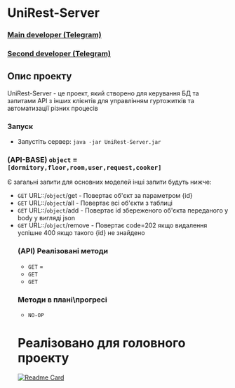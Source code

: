 # UniRest-Server

### [Main developer (Telegram)](https://t.me/BitaJl1k)
### [Second developer (Telegram)](https://t.me/lisowsky)

## Опис проекту

 UniRest-Server - це проект, який створено для керування БД та запитами API з інших клієнтів для управлінням гуртожитків
та автоматизації різних процесів

### Запуск

- Запустіть сервер: `java -jar UniRest-Server.jar`

### (API-BASE) `object` = `[dormitory,floor,room,user,request,cooker]`

Є загальні запити для основних моделей інші запити будуть нижче:

- `GET` URL::/`object`/get - Повертає об'єкт за параметром {id}
- `GET` URL::/`object`/all - Повертає всі об'єкти з таблиці <object>
- `GET` URL::/`object`/add - Повертає id збереженого об'єкта переданого у body у вигляді json
- `GET` URL::/`object`/remove - Повертає code=202 якщо видалення успішне 400 якщо такого {id} не знайдено

### (API) Реалізовані методи

- `GET` =
- `GET`
- `GET`

### Методи в плані\прогресі

- `NO-OP`

# Реалізовано для головного проекту

[![Readme Card](https://github-readme-stats.vercel.app/api/pin/?username=BitaJlik&repo=UniRest-Android)](https://github.com/BitaJlik/UniRest-Android)
